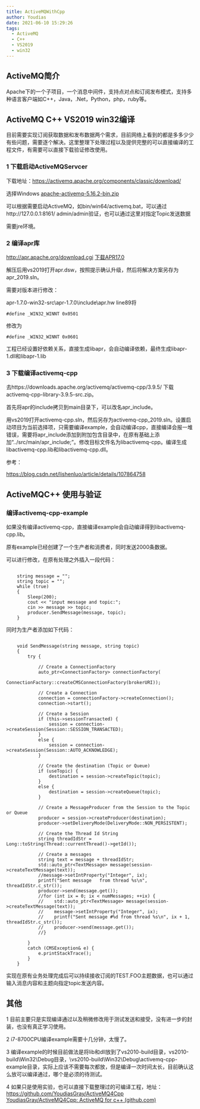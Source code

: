 ```yaml
---
title: ActiveMQWithCpp
author: Youdias
date: 2021-06-10 15:29:26
tags:
  - ActiveMQ
  - C++
  - VS2019
  - win32
---
```


## ActiveMQ简介

Apache下的一个子项目，一个消息中间件，支持点对点和订阅发布模式，支持多种语言客户端如C++，Java，.Net，Python，php，ruby等。

## ActiveMQ C++ VS2019 win32编译

目前需要实现订阅获取数据和发布数据两个需求，目前网络上看到的都是多多少少有些问题，需要逐个解决。这里整理下处理过程以及提供完整的可以直接编译的工程文件，有需要可以直接下载验证修改使用。

### 1 下载启动ActiveMQServcer

下载地址：https://activemq.apache.org/components/classic/download/

选择Windows  [apache-activemq-5.16.2-bin.zip](https://www.apache.org/dyn/closer.cgi?filename=/activemq/5.16.2/apache-activemq-5.16.2-bin.zip&action=download)

可以根据需要启动ActiveMQ，如bin/win64/activemq.bat，可以通过http://127.0.0.1:8161/  admin/admin验证，也可以通过这里对指定Topic发送数据

需要jre环境。

### 2 编译apr库

http://apr.apache.org/download.cgi [下载APR17.0]( https://downloads.apache.org//apr/apr-1.7.0-win32-src.zip)

解压后用vs2019打开apr.dsw，按照提示确认升级，然后将解决方案另存为apr_2019.sln。

需要对版本进行修改：

 apr-1.7.0-win32-src\apr-1.7.0\include\apr.hw line89将

```
#define _WIN32_WINNT 0x0501
```

修改为

```
#define _WIN32_WINNT 0x0601
```

工程已经设置好依赖关系，直接生成libapr，会自动编译依赖，最终生成libapr-1.dll和libapr-1.lib

### 3 下载编译activemq-cpp

去https://downloads.apache.org/activemq/activemq-cpp/3.9.5/ 下载activemq-cpp-library-3.9.5-src.zip。

首先将apr的include拷贝到main目录下，可以改名apr_include。

用vs2019打开activemq-cpp.sln，然后另存为activemq-cpp_2019.sln。设置启动项目为当前选择项，只需要编译example，会自动编译cpp，直接编译会报一堆错误，需要将apr_include添加到附加包含目录中，在原有基础上添加“../src/main/apr_include;”。修改目标文件名为libactivemq-cpp。编译生成libactivemq-cpp.lib和libactivemq-cpp.dll。

参考：

https://blog.csdn.net/lishenluo/article/details/107864758

## ActiveMQC++ 使用与验证

### 编译activemq-cpp-example

如果没有编译activemq-cpp，直接编译example会自动编译得到libactivemq-cpp.lib。

原有example已经创建了一个生产者和消费者，同时发送2000条数据。

可以进行修改，在原有处理之外插入一段代码：

```

    string message = "";
    string topic = "";
    while (true)
    {
        Sleep(200);
        cout << "input message and topic:";
        cin >> message >> topic;
        producer.SendMessage(message, topic);
    }
```

同时为生产者添加如下代码：

```

    void SendMessage(string message, string topic)
    {
        try {

            // Create a ConnectionFactory
            auto_ptr<ConnectionFactory> connectionFactory(
                ConnectionFactory::createCMSConnectionFactory(brokerURI));

            // Create a Connection
            connection = connectionFactory->createConnection();
            connection->start();

            // Create a Session
            if (this->sessionTransacted) {
                session = connection->createSession(Session::SESSION_TRANSACTED);
            }
            else {
                session = connection->createSession(Session::AUTO_ACKNOWLEDGE);
            }

            // Create the destination (Topic or Queue)
            if (useTopic) {
                destination = session->createTopic(topic);
            }
            else {
                destination = session->createQueue(topic);
            }

            // Create a MessageProducer from the Session to the Topic or Queue
            producer = session->createProducer(destination);
            producer->setDeliveryMode(DeliveryMode::NON_PERSISTENT);

            // Create the Thread Id String
            string threadIdStr = Long::toString(Thread::currentThread()->getId());

            // Create a messages
            string text = message + threadIdStr;
            std::auto_ptr<TextMessage> message(session->createTextMessage(text));
            //message->setIntProperty("Integer", ix);
            printf("Sent message   from thread %s\n",   threadIdStr.c_str());
            producer->send(message.get());
            //for (int ix = 0; ix < numMessages; ++ix) {
            //    std::auto_ptr<TextMessage> message(session->createTextMessage(text));
            //    message->setIntProperty("Integer", ix);
            //    printf("Sent message #%d from thread %s\n", ix + 1, threadIdStr.c_str());
            //    producer->send(message.get());
            //}

        }
        catch (CMSException& e) {
            e.printStackTrace();
        }
    }

```

实现在原有业务处理完成后可以持续接收订阅的TEST.FOO主题数据，也可以通过输入消息内容和主题向指定topic发送内容。

## 其他

1 目前主要只是实现编译通过以及稍微修改用于测试发送和接受，没有进一步的封装，也没有真正学习使用。

2 i7-8700CPU编译example需要十几分钟，太慢了。

3 编译example的时候目前做法是将lib和dll放到了vs2010-build目录，vs2010-build\Win32\Debug目录，\vs2010-build\Win32\Debug\activemq-cpp-example目录，实际上应该不需要每次都放，但是编译一次时间太长，目前确认这么放可以编译通过，哪个是必须的待测试。

4 如果只是使用实验，也可以直接下载整理过的可编译工程，地址：https://github.com/YoudiasGray/ActiveMQ4Cpp  [YoudiasGray/ActiveMQ4Cpp: ActiveMQ for c++ (github.com)](https://github.com/YoudiasGray/ActiveMQ4Cpp)



